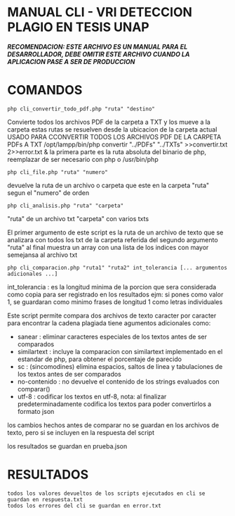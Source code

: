 MANUAL CLI - VRI DETECCION PLAGIO EN TESIS UNAP
===============================================

***RECOMENDACION: ESTE ARCHIVO ES UN MANUAL PARA EL DESARROLLADOR, DEBE OMITIR ESTE ARCHIVO CUANDO LA APLICACION PASE A SER DE PRODUCCION*** 

COMANDOS
========
    php cli_convertir_todo_pdf.php "ruta" "destino"

Convierte todos los archivos PDF de la carpeta <ruta> a TXT y los mueve a la carpeta <destino>
estas rutas se resuelven desde la ubicacion de la carpeta actual
USADO PARA CCONVERTIR TODOS LOS ARCHIVOS PDF DE LA CARPETA PDFs A TXT
/opt/lampp/bin/php convertir "../PDFs" "../TXTs" >>convertir.txt 2>>error.txt &
la primera parte es la ruta absoluta del binario de php, reemplazar de ser necesario con php o /usr/bin/php



    php cli_file.php "ruta" "numero"

devuelve la ruta de un archivo o carpeta que este en la carpeta "ruta" segun el "numero" de orden

    php cli_analisis.php "ruta" "carpeta"

"ruta" de un archivo txt
"carpeta" con varios txts

El primer argumento de este script es la ruta de un archivo de texto que se analizara
con todos los txt de la carpeta referida del segundo argumento "ruta"
al final muestra un array con una lista de los indices con mayor semejansa al archivo txt

    php cli_comparacion.php "ruta1" "ruta2" int_tolerancia [... argumentos adicionales ...]

int_tolerancia : es la longitud minima de la porcion que sera considerada como copia para ser registrado en los resultados ejm: si pones como valor 1, se guardaran como minimo frases de longitud 1 como letras individuales

Este script permite compara dos archivos de texto caracter por caracter para encontrar la cadena plagiada
tiene agumentos adicionales como:
 - sanear : eliminar caracteres especiales de los textos antes de ser comparados
 - similartext : incluye la comparacion con similartext implementado en el estandar de php, para obtener el porcentaje de parecido
 - sc : (sincomodines) elimina espacios, saltos de linea y tabulaciones de los textos antes de ser comparados
 - no-contenido : no devuelve el contenido de los strings evaluados con comparar()
 - utf-8 : codificar los textos en utf-8, nota: al finalizar predeterminadamente codifica los textos para poder convertirlos a formato json

los cambios hechos antes de comparar no se guardan en los archivos de texto, pero si se incluyen en la respuesta del script

los resultados se guardan en prueba.json

RESULTADOS
==========

    todos los valores devueltos de los scripts ejecutados en cli se guardan en respuesta.txt
    todos los errores del cli se guardan en error.txt